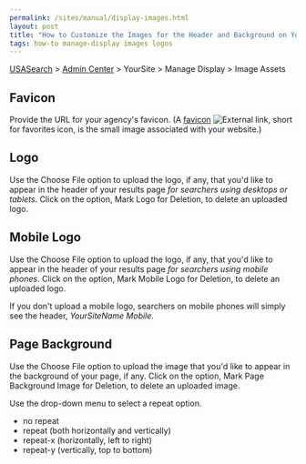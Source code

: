 ```yaml
---
permalink: /sites/manual/display-images.html
layout: post
title: "How to Customize the Images for the Header and Background on Your Results Page"
tags: how-to manage-display images logos
---
```

[USASearch](http://usasearch.howto.gov) > [Admin Center](https://search.usa.gov/sites/) > YourSite > Manage Display > Image Assets

## Favicon

Provide the URL for your agency's favicon. (A [favicon](http://webdesign.about.com/od/favicon/f/blfaqfavicon1.htm) ![External link](https://9fddeb862c037f6d2190-f1564c64756a8cfee25b6b19953b1d23.ssl.cf2.rackcdn.com/external_link.gif), short for favorites icon, is the small image associated with your website.)

## Logo 

Use the Choose File option to upload the logo, if any, that you'd like to appear in the header of your results page *for searchers using desktops or tablets*. Click on the option, Mark Logo for Deletion, to delete an uploaded logo.

## Mobile Logo

Use the Choose File option to upload the logo, if any, that you'd like to appear in the header of your results page *for searchers using mobile phones*. Click on the option, Mark Mobile Logo for Deletion, to delete an uploaded logo.

If you don't upload a mobile logo, searchers on mobile phones will simply see the header, *YourSiteName Mobile*.

## Page Background 

Use the Choose File option to upload the image that you'd like to appear in the background of your page, if any. Click on the option, Mark Page Background Image for Deletion, to delete an uploaded image.

Use the drop-down menu to select a repeat option.

* no repeat
* repeat (both horizontally and vertically)
* repeat-x (horizontally, left to right)
* repeat-y (vertically, top to bottom)